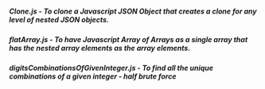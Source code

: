 ##### Clone.js - To clone a Javascript JSON Object that creates a clone for any level of nested JSON objects.
##### flatArray.js - To have Javascript Array of Arrays as a single array that has the nested array elements as the array elements.
##### digitsCombinationsOfGivenInteger.js - To find all the unique combinations of a given integer - half brute force